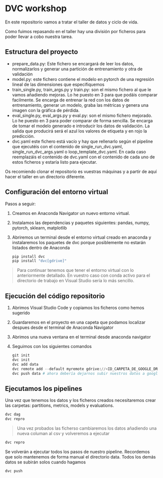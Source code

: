 # DVC workshop

En este repositorio vamos a tratar el taller de datos y ciclo de vida.

Como fuimos repasando en el taller hay una división por ficheros para poder llevar a cobo nuestra tarea.

## Estructura del proyecto

- prepare_data.py: Este fichero se encargará de leer los datos, normalizarlos y generar una partición de entrenamiento y otra de validación
- model.py: este fichero contiene el modelo en pytorch de una regresión lineal de las dimensiones que especifiquemos
- train_single.py, train_args.py y train.py: son el mismo fichero al que le vamos añadiendo mejoras. Lo he puesto en 3 para que podáis comparar facilmente. Se encarga de entrenar la red con los datos de entrenamiento, generar un modelo, graba las métricas y genera una imagen con la gráfica de pérdida.
- eval_single.py, eval_args.py y eval.py: son el mismo fichero mejorado. Lo he puesto en 3 para poder comparar de forma sencilla. Se encarga de tomar el modelo generado e introducir los datos de validación. La salida que producirá será el azul los valores de etiqueta y en rojo la predicción.
- dvc.yaml este fichero está vacío y hay que rellenarlo según el pipeline que ejecutéis con el contenido de single_run_dvc.yaml, single_run_dvc_args.yaml o loop_template_dvc.yaml. En cada caso reemplazáis el contenido de dvc.yaml con el contenido de cada uno de estos ficheros y estaría listo para ejecutar.

Os recomiendo clonar el repositorio es vuestras máquinas y a partir de aquí hacer el taller en un directorio diferente.

## Configuración del entorno virtual

Pasos a seguir:

1. Creamos en Anaconda Navigator un nuevo entorno virtual.
2. Instalamos las dependencias y paquetes siguientes: pandas, numpy, pytorch, sklearn, matplotlib
3. Abriremos un terminal desde el entorno virtual creado en anaconda y instalaremos los paquetes de dvc porque posiblemente no estarán listados dentro de Anaconda

    ```python
    pip install dvc
    pip install "dvc[gdrive]"
    ```

>Para continuar tenemos que tener el entorno virtual con lo anteriormente detallado. En vuestro caso con conda activo para el directorio de trabajo en Visual Studio sería lo más sencillo.

## Ejecución del código repositorio

1. Abrimos Visual Studio Code y copiamos los ficheros como hemos sugerido
2. Guardaremos en el proyecto en una capeta que podamos localizar despues desde el terminal de Anaconda Navigator
3. Abrimos una nueva ventana en el terminal desde anaconda navigator
4. Seguimos con los siguientes comandos

    ```python
    git init
    dvc init
    dvc add data
    dvc remote add --default myremote gdrive://<ID_CARPETA_DE_GOOGLE_DRIVE> # Este es el id del final de la url al dar a compartir dentro de google drive
    dvc push data # ahora debería dejarnos subir nuestros datos a google drive
    ```

## Ejecutamos los pipelines

 Una vez que tenemos los datos y los ficheros creados necesitaremos crear las carpetas: partitions, metrics, models y evaluations.

```python
dvc dag
dvc repro
```

> Una vez probados las ficherso cambiaremos los datos añadiendo una nueva columan al csv y volveremos a ejecutar

```python
dvc repro
```

Se volverán a ejecutar todos los pasos de nuestro pipeline.
Recordemos que solo mantenemos de forma manual el directorio data. Todos los demás datos se subirán solos cuando hagamos 

```python
dvc push
```

